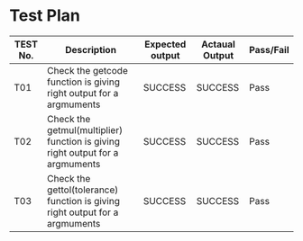 # Test Plan
| TEST No. | Description | Expected output | Actaual Output | Pass/Fail |
|----------|-------------|-----------------|----------------|-----------|
|   T01    | Check the getcode function is giving right output for a argmuments | SUCCESS | SUCCESS | Pass |
|   T02    | Check the getmul(multiplier) function is giving right output for a argmuments | SUCCESS | SUCCESS | Pass |
|   T03    | Check the gettol(tolerance) function is giving right output for a argmuments  | SUCCESS | SUCCESS | Pass |



